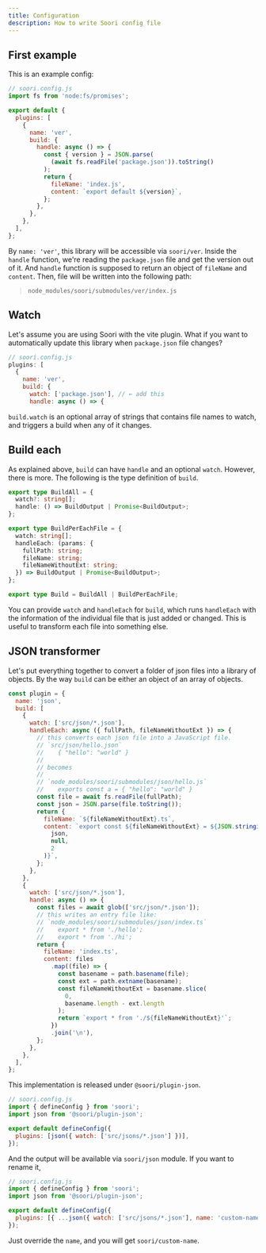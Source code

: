 ```yaml
---
title: Configuration
description: How to write Soori config file
---
```


## First example

This is an example config:

```js title="soori.config.js"
// soori.config.js
import fs from 'node:fs/promises';

export default {
  plugins: [
    {
      name: 'ver',
      build: {
        handle: async () => {
          const { version } = JSON.parse(
            (await fs.readFile('package.json')).toString()
          );
          return {
            fileName: 'index.js',
            content: `export default ${version}`,
          };
        },
      },
    },
  ],
};
```

By `name: 'ver'`, this library will be accessible via `soori/ver`. Inside the
`handle` function, we're reading the `package.json` file and get the version out
of it. And `handle` function is supposed to return an object of `fileName` and
`content`. Then, file will be written into the following path:

> `node_modules/soori/submodules/ver/index.js`

## Watch

Let's assume you are using Soori with the vite plugin. What if you want to
automatically update this library when `package.json` file changes?

```js title="soori.config.js" ins={6}
// soori.config.js
plugins: [
  {
    name: 'ver',
    build: {
      watch: ['package.json'], // ← add this
      handle: async () => {
```

`build.watch` is an optional array of strings that contains file names to watch,
and triggers a build when any of it changes.

## Build each

As explained above, `build` can have `handle` and an optional `watch`. However,
there is more. The following is the type definition of `build`.

```ts
export type BuildAll = {
  watch?: string[];
  handle: () => BuildOutput | Promise<BuildOutput>;
};

export type BuildPerEachFile = {
  watch: string[];
  handleEach: (params: {
    fullPath: string;
    fileName: string;
    fileNameWithoutExt: string;
  }) => BuildOutput | Promise<BuildOutput>;
};

export type Build = BuildAll | BuildPerEachFile;
```

You can provide `watch` and `handleEach` for `build`, which runs `handleEach`
with the information of the individual file that is just added or changed. This
is useful to transform each file into something else.

## JSON transformer

Let's put everything together to convert a folder of json files into a library
of objects. By the way `build` can be either an object of an array of objects.

```js
const plugin = {
  name: 'json',
  build: [
    {
      watch: ['src/json/*.json'],
      handleEach: async ({ fullPath, fileNameWithoutExt }) => {
        // this converts each json file into a JavaScript file.
        // `src/json/hello.json`
        //    { "hello": "world" }
        //
        // becomes
        //
        // `node_modules/soori/submodules/json/hello.js`
        //    exports const a = { "hello": "world" }
        const file = await fs.readFile(fullPath);
        const json = JSON.parse(file.toString());
        return {
          fileName: `${fileNameWithoutExt}.ts`,
          content: `export const ${fileNameWithoutExt} = ${JSON.stringify(
            json,
            null,
            2
          )}`,
        };
      },
    },
    {
      watch: ['src/json/*.json'],
      handle: async () => {
        const files = await glob(['src/json/*.json']);
        // this writes an entry file like:
        // `node_modules/soori/submodules/json/index.ts`
        //    export * from './hello';
        //    export * from './hi';
        return {
          fileName: 'index.ts',
          content: files
            .map((file) => {
              const basename = path.basename(file);
              const ext = path.extname(basename);
              const fileNameWithoutExt = basename.slice(
                0,
                basename.length - ext.length
              );
              return `export * from './${fileNameWithoutExt}'`;
            })
            .join('\n'),
        };
      },
    },
  ],
};
```

This implementation is released under `@soori/plugin-json`.

```js
// soori.config.js
import { defineConfig } from 'soori';
import json from '@soori/plugin-json';

export default defineConfig({
  plugins: [json({ watch: ['src/jsons/*.json'] })],
});
```

And the output will be available via `soori/json` module. If you want to rename
it,

```js
// soori.config.js
import { defineConfig } from 'soori';
import json from '@soori/plugin-json';

export default defineConfig({
  plugins: [{ ...json({ watch: ['src/jsons/*.json'], name: 'custom-name' }})],
});
```

Just override the `name`, and you will get `soori/custom-name`.

